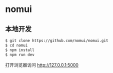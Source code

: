 # nomui
## 本地开发
```bash
$ git clone https://github.com/nomui/nomui.git
$ cd nomui
$ npm install
$ npm run dev
```
打开浏览器访问 http://127.0.0.1:5000